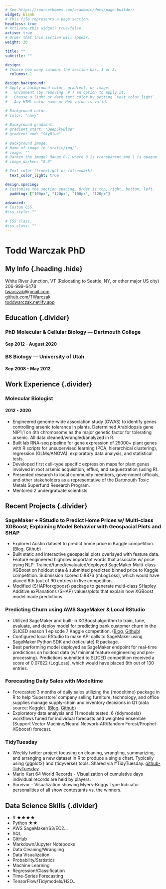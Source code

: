 ```yaml
---
# See https://sourcethemes.com/academic/docs/page-builder/
widget: blank
# This file represents a page section.
headless: true
# Activate this widget? true/false
active: true
# Order that this section will appear.
weight: 20

title: ""
subtitle: ""

design:
# Choose how many columns the section has. 1 or 2.
  columns: 1

design.background:
# Apply a background color, gradient, or image.
#   Uncomment (by removing `#`) an option to apply it.  
#   Choose a light or dark text color by setting `text_color_light`.
#   Any HTML color name or Hex value is valid.

# Background color.
# color: "navy"
  
# Background gradient.
# gradient_start: "DeepSkyBlue"
# gradient_end: "SkyBlue"
  
# Background image.
# Name of image in `static/img/`.
# image: ""
# Darken the image? Range 0-1 where 0 is transparent and 1 is opaque.
# image_darken: "0.6"

# Text color (true=light or false=dark).
  text_color_light: true

design.spacing:
# Customize the section spacing. Order is top, right, bottom, left.
  padding: ["100px", "120px", "100px", "120px"]

advanced:
# Custom CSS. 
#css_style: ""
 
# CSS class.
#css_class: ""
---
```


# Todd Warczak PhD
## My Info {.heading .hide}
White River Junction, VT (Relocating to Seattle, NY, or other major US city)\
206-999-6478\
twarczak@gmail.com\
[github.com/TWarczak](https://github.com/TWarczak)\
[toddwarczak.netlify.app](https://toddwarczak.netlify.app)

## Education {.divider}

### PhD Molecular & Cellular Biology &mdash; Dartmouth College
#### Sep 2012 - August 2020

### BS Biology &mdash; University of Utah
#### Sep 2008 - May 2012

## Work Experience {.divider}

### Molecular Biologist
#### 2012 - 2020
* Engineered genome-wide association study (GWAS) to identify genes controlling arsenic tolerance in plants. Determined Arabidopsis gene NIP1;1 on 4th chromosome as the major genetic factor for tolerating arsenic. All data cleaned/wrangled/analyzed in R.
* Built lab RNA-seq pipeline for gene expression of 25000+ plant genes with R scripts for unsupervised learning (PCA, hierarchical clustering), regression (GLMs/ANOVA), exploratory data analysis, and statistical tests.
* Developed first cell-type specific expression maps for plant genes involved in root arsenic acquisition, efflux, and sequestration (using R).
* Presented research to local community members, government officials, and other stakeholders as a representative of the Dartmouth Toxic Metals Superfund Research Program.
* Mentored 2 undergratuate scientists.

## Recent Projects {.divider}

### SageMaker + RStudio to Predict Home Prices w/ Multi-class XGBoost; Explaining Model Behavior with Geospacial Plots and SHAP

* Explored Austin dataset to predict home price in Kaggle competition. ([Blog](https://toddwarczak.netlify.app/post/xgb-multi-class/), [Github](https://github.com/TWarczak/data_warz/blob/master/content/post/2021-08-01-austin-r-xgb-house-price/README.md))
* Built static and interactive geospacial plots overlayed with feature data.
Feature engineered high/low important words that associate w/ price using NLP.
Trained/tuned/evaluated/deployed SageMaker Multi-class XGBoost on holdout data & submitted predicted binned price to Kaggle competition. Submission scored 0.8876 (mLogLoss), which would have placed 6th (out of 90 entries) in live competition.
* Modified {SHAPforxgboost} package to generate multi-class SHapley Additive exPlanations (SHAP) values/plots that explain how XGBoost model made predictions. 

### Predicting Churn using AWS SageMaker & Local RStudio
* Utilized SageMaker and built-in XGBoost algorithm to train, tune, evaluate, and deploy model for predicting bank customer churn in the SLICED season 1 episode 7 Kaggle competition. ([Blog](https://toddwarczak.netlify.app/post/sagemaker/), [Github](https://github.com/TWarczak/data_warz/tree/master/content/post/2021-08-01-sagemaker-r-xgb-churn))
* Configured local RStudio to make API calls to SageMaker using SageMaker Python SDK and {reticulate} R package.
* Best performing model deployed as SageMaker endpoint for real-time predictions on holdout data (w/ minimal feature engineering and pre-processing). Predictions submitted to SLICED competition received a score of 0.07622 (LogLoss), which would have placed 8th out of 130 entries.

### Forecasting Daily Sales with Modeltime
* Forecasted 3 months of daily sales utilizing the {modeltime} package in R to help ‘Superstore’ company selling furniture, technology, and office supplies manage supply-chain and inventory decisions in Q1 (data source: Kaggle). ([Blog](https://toddwarczak.netlify.app/post/modeltime/), [Github](https://github.com/TWarczak/data_warz/tree/master/content/post/2021-05-26-forecasting-daily-sales-w-modeltime))
* Exploratory data analysis and 11 models tested. 6 {tidymodels} workflows tuned for individual forecasts and weighted ensemble (Support Vector Machine/Neural Network-AR/Random Forest/Prophet-XGboost) forecast.

### TidyTuesday
* Weekly twitter project focusing on cleaning, wrangling, summarizing, and arranging a new dataset in R to produce a single chart. Typically using {ggplot2} and {tidyverse} tools. Shared via #TidyTuesday. [github-TidyTuesday](https://github.com/TWarczak/TidyTuesday)
* Mario Kart 64 World Records - Visualization of cumulative days individual records are held by players.
* Survivor - Visualization showing Myers-Briggs Type Indicator personalities of all show contestants vs. the winners.

## Data Science Skills {.divider}
  * R ★★★★
  * Python ★★
  * AWS SageMaker/S3/EC2...
  * SQL
  * GitHub
  * Markdown/Jupyter Notebooks
  * Data Cleaning/Wrangling
  * Data Visualization
  * Probability/Statistics
  * Machine Learning
  * Regression/Classification
  * Time-Series Forecasting
  * TensorFlow/Tidymodels/H2O...
